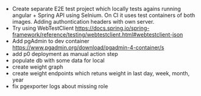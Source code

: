 - Create separate E2E test project which locally tests agains running angular + Spring API using Selnium. On CI it uses test containers of both images. Adding authontication headers with own server.
- Try using WebTestClient https://docs.spring.io/spring-framework/reference/testing/webtestclient.html#webtestclient-json
- Add pgAdmin to dev container https://www.pgadmin.org/download/pgadmin-4-container/s
- add p0 deployment as manual action step
- populate db with some data for local
- create weight graph
- create weight endpoints which retuns weight in last day, week, month, year
- fix pgexporter logs about missing role
